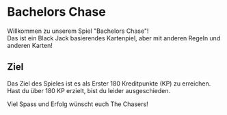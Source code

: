 # Bachelors Chase
Willkommen zu unserem Spiel "Bachelors Chase"! \
Das ist ein Black Jack basierendes Kartenpiel, aber mit anderen Regeln und anderen Karten!

## Ziel
Das Ziel des Spieles ist es als Erster 180 Kreditpunkte (KP) zu erreichen. Hast du über 180 KP erzielt, 
bist du leider ausgeschieden.

Viel Spass und Erfolg wünscht euch The Chasers!
